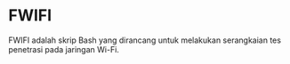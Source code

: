 # FWIFI 

FWIFI adalah skrip Bash yang dirancang untuk melakukan serangkaian tes penetrasi pada jaringan Wi-Fi.
